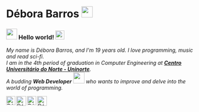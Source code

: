 # Débora Barros&nbsp;<img src="https://github.com/TheDudeThatCode/TheDudeThatCode/blob/master/Assets/Mario_Hello_Big.gif" width="30px">

### <img src="https://github.com/TheDudeThatCode/TheDudeThatCode/blob/master/Assets/Hi.gif" width="29px"> Hello world!&nbsp;<img src="https://github.com/TheDudeThatCode/TheDudeThatCode/blob/master/Assets/Earth.gif" width="24px">

<p>
  <em>
    My name is Débora Barros, and I'm 19 years old. I love programming, music and read sci-fi. <br>
    I am in the 4th period of graduation in Computer Engineering at <a href="https://www.uninorte.com.br/"> <b>Centro Universitário do Norte - Uninorte</b></a>. <br>
    A budding <b>Web Developer</b> <img src="https://github.com/TheDudeThatCode/TheDudeThatCode/blob/master/Assets/Developer.gif" width="30px">
    who wants to improve and delve into the world of programming.
  </em>  
</p>

  <a href="https://in.linkedin.com/in/debora-lbarros">
    <img align="left" alt="Débora Barros | Linkedin" width="24px" src="https://github.com/TheDudeThatCode/TheDudeThatCode/blob/master/Assets/Linkedin.svg" />
  </a>
  <a href="https://twitter.com/_debora_lb">
    <img align="left" alt="Débora Barros | Twitter" width="26px" src="https://github.com/TheDudeThatCode/TheDudeThatCode/blob/master/Assets/Twitter.svg" />
  </a>
  <a href="https://www.instagram.com/_debora_barros">
    <img align="left" alt="Débora Barros | Instagram" width="24px" src="https://github.com/TheDudeThatCode/TheDudeThatCode/blob/master/Assets/Instagram.svg" />
  </a>
  <a href="mailto:debora12barros@gmail.com">
    <img align="left" alt="Débora Barros | Gmail" width="26px" src="https://github.com/TheDudeThatCode/TheDudeThatCode/blob/master/Assets/Gmail.svg" />
  </a>
